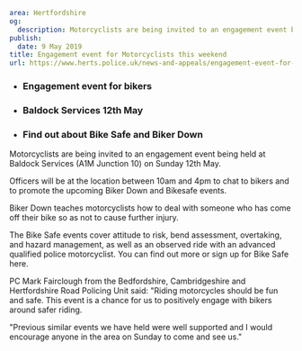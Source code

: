 ```yaml
area: Hertfordshire
og:
  description: Motorcyclists are being invited to an engagement event being held at Baldock Services (A1M Junction 10) on Sunday 12th May.
publish:
  date: 9 May 2019
title: Engagement event for Motorcyclists this weekend
url: https://www.herts.police.uk/news-and-appeals/engagement-event-for-motorcyclists-this-weekend-0185
```

###

 * ### Engagement event for bikers

 * ### Baldock Services 12th May

 * ### Find out about Bike Safe and Biker Down

Motorcyclists are being invited to an engagement event being held at Baldock Services (A1M Junction 10) on Sunday 12th May.

Officers will be at the location between 10am and 4pm to chat to bikers and to promote the upcoming Biker Down and Bikesafe events.

Biker Down teaches motorcyclists how to deal with someone who has come off their bike so as not to cause further injury.

The Bike Safe events cover attitude to risk, bend assessment, overtaking, and hazard management, as well as an observed ride with an advanced qualified police motorcyclist. You can find out more or sign up for Bike Safe here.

PC Mark Fairclough from the Bedfordshire, Cambridgeshire and Hertfordshire Road Policing Unit said: "Riding motorcycles should be fun and safe. This event is a chance for us to positively engage with bikers around safer riding.

"Previous similar events we have held were well supported and I would encourage anyone in the area on Sunday to come and see us."
